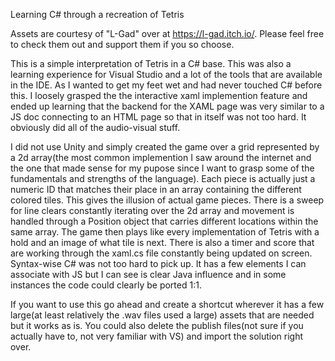 Learning C# through a recreation of Tetris

Assets are courtesy of "L-Gad" over at https://l-gad.itch.io/. Please feel free to check them out and support them if you so choose.


This is a simple interpretation of Tetris in a C# base. This was also a learning experience for Visual Studio and a lot of the tools that are available in the IDE. As I wanted to get my feet wet and had never touched C# before this. I loosely grasped the the interactive xaml implemention feature and ended up learning that the backend for the XAML page was very similar to a JS doc connecting to an HTML page so that in itself was not too hard. It obviously did all of the audio-visual stuff.


I did not use Unity and simply created the game over a grid represented by a 2d array(the most common implemention I saw around the internet and the one that made sense for my pupose since I want to grasp some of the fundamentals and strengths of the language). Each piece is actually just a numeric ID that matches their place in an array containing the different colored tiles. This gives the illusion of actual game pieces. There is a sweep for line clears constantly iterating over the 2d array and movement is handled through a Position object that carries different locations within the same array. The game then plays like every implementation of Tetris with a hold and an image of what tile is next. There is also a timer and score that are working through the xaml.cs file constantly being updated on screen. Syntax-wise C# was not too hard to pick up. It has a few elements I can associate with JS but I can see is clear Java influence and in some instances the code could clearly be ported 1:1.

If you want to use this go ahead and create a shortcut wherever it has a few large(at least relatively the .wav files used a large) assets that are needed but it works as is. You could also delete the publish files(not sure if you actually have to, not very familiar with VS) and import the solution right over.